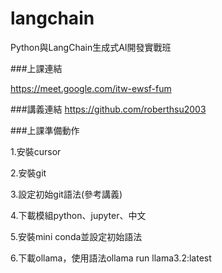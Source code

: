 # langchain
Python與LangChain生成式AI開發實戰班

###上課連結

https://meet.google.com/itw-ewsf-fum

###講義連結
https://github.com/roberthsu2003

###上課準備動作

1.安裝cursor

2.安裝git

3.設定初始git語法(參考講義)

4.下載模組python、jupyter、中文

5.安裝mini conda並設定初始語法

6.下載ollama，使用語法ollama run llama3.2:latest

